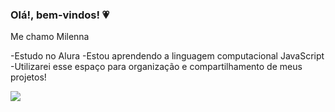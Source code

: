 ### Olá!, bem-vindos! 💗

Me chamo Milenna

-Estudo no Alura
-Estou aprendendo a linguagem computacional JavaScript
-Utilizarei esse espaço para organização e compartilhamento de meus projetos!

![](https://media1.tenor.com/m/LnAvGItZokoAAAAC/cmbyn-timothee-chalamet.gif)
